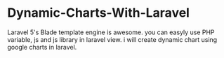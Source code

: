 # Dynamic-Charts-With-Laravel
Laravel 5's Blade template engine is awesome. you can easyly use PHP variable, js and js library in laravel view. i will create dynamic chart using google charts in laravel.
